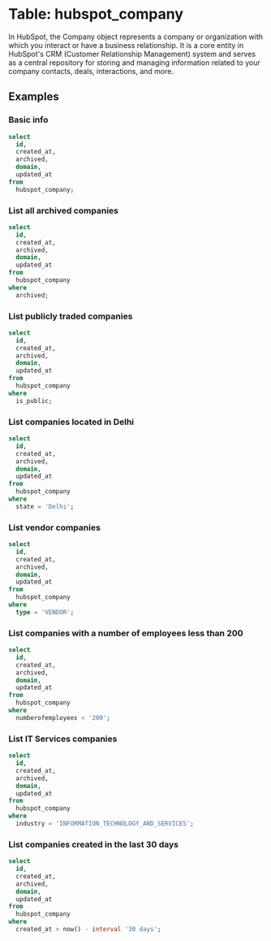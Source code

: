 # Table: hubspot_company

In HubSpot, the Company object represents a company or organization with which you interact or have a business relationship. It is a core entity in HubSpot's CRM (Customer Relationship Management) system and serves as a central repository for storing and managing information related to your company contacts, deals, interactions, and more.

## Examples

### Basic info

```sql
select
  id,
  created_at,
  archived,
  domain,
  updated_at
from
  hubspot_company;
```

### List all archived companies

```sql
select
  id,
  created_at,
  archived,
  domain,
  updated_at
from
  hubspot_company
where
  archived;
```

### List publicly traded companies

```sql
select
  id,
  created_at,
  archived,
  domain,
  updated_at
from
  hubspot_company
where
  is_public;
```

### List companies located in Delhi

```sql
select
  id,
  created_at,
  archived,
  domain,
  updated_at
from
  hubspot_company
where
  state = 'Delhi';
```

### List vendor companies

```sql
select
  id,
  created_at,
  archived,
  domain,
  updated_at
from
  hubspot_company
where
  type = 'VENDOR';
```

### List companies with a number of employees less than 200

```sql
select
  id,
  created_at,
  archived,
  domain,
  updated_at
from
  hubspot_company
where
  numberofemployees < '200';
```

### List IT Services companies

```sql
select
  id,
  created_at,
  archived,
  domain,
  updated_at
from
  hubspot_company
where
  industry = 'INFORMATION_TECHNOLOGY_AND_SERVICES';
```

### List companies created in the last 30 days

```sql
select
  id,
  created_at,
  archived,
  domain,
  updated_at
from
  hubspot_company
where
  created_at > now() - interval '30 days';
```
